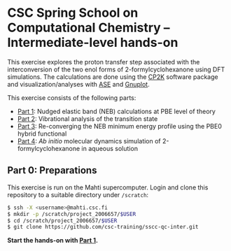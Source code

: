 # CSC Spring School on Computational Chemistry – Intermediate-level hands-on

This exercise explores the proton transfer step associated with the interconversion
of the two enol forms of 2-formylcyclohexanone using DFT simulations. The
calculations are done using the [CP2K](https://www.cp2k.org/) software package
and visualization/analyses with [ASE](https://wiki.fysik.dtu.dk/ase/index.html)
and [Gnuplot](http://www.gnuplot.info/).

This exercise consists of the following parts:

* [Part 1](neb/README.md): Nudged elastic band (NEB) calculations at PBE level
  of theory
* [Part 2](vib/README.md): Vibrational analysis of the transition state
* [Part 3](hybrid/README.md): Re-converging the NEB minimum energy profile
  using the PBE0 hybrid functional
* [Part 4](aimd/README.md): *Ab initio* molecular dynamics simulation of
  2-formylcyclohexanone in aqueous solution

## Part 0: Preparations

This exercise is run on the Mahti supercomputer. Login and clone this repository
to a suitable directory under `/scratch`:

```bash
$ ssh -X <username>@mahti.csc.fi
$ mkdir -p /scratch/project_2006657/$USER
$ cd /scratch/project_2006657/$USER
$ git clone https://github.com/csc-training/sscc-qc-inter.git
```

**Start the hands-on with [Part 1](neb/README.md).**
